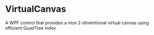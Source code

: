 # VirtualCanvas
A WPF control that provides a nice 2-dimentional virtual canvas using efficient QuadTree index
